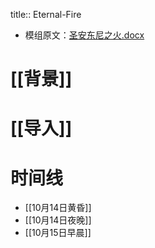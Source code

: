 title:: Eternal-Fire

- 模组原文：[圣安东尼之火.docx](../assets/圣安东尼之火_1630855461593_0.docx)
# [[背景]]
# [[导入]]
# 时间线
- [[10月14日黄昏]]
- [[10月14日夜晚]]
- [[10月15日早晨]]